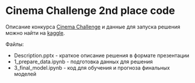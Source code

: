 # Cinema Challenge 2nd place code

Описание конкурса [Cinema Challenge](https://cinema.wechallenge.it/ru) и данные для запуска решения можно найти на [kaggle](https://www.kaggle.com/c/sweettv-tv-program-recommender/overview). 

Файлы:

* Description.pptx - краткое описание решения в формате презентации
* 1_prepare_data.ipynb - подготовка данных для решения
* 3_final_model.ipynb - код для обучения и прогноза финальных моделей
